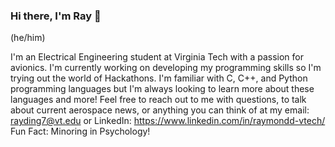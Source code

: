 ### Hi there, I'm Ray 👋
(he/him)

I'm an Electrical Engineering student at Virginia Tech with a passion for avionics. I'm currently working on developing my programming skills so I'm trying out the world of Hackathons. I'm familiar with C, C++, and Python programming languages but I'm always looking to learn more about these languages and more! Feel free to reach out to me with questions, to talk about current aerospace news, or anything you can think of at my email: rayding7@vt.edu or LinkedIn: https://www.linkedin.com/in/raymondd-vtech/
Fun Fact: Minoring in Psychology!
<!--
**rayzing/rayzing** is a ✨ _special_ ✨ repository because its `README.md` (this file) appears on your GitHub profile.

Here are some ideas to get you started:

- 🔭 I’m currently working on ...
- 🌱 I’m currently learning ...
- 👯 I’m looking to collaborate on ...
- 🤔 I’m looking for help with ...
- 💬 Ask me about ...
- 📫 How to reach me: ...
- 😄 Pronouns: ...
- ⚡ Fun fact: ...
-->
